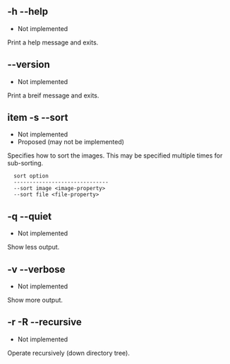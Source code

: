 ## -h --help ##

  * Not implemented

Print a help message and exits.

## --version ##

  * Not implemented

Print a breif message and exits.

## item -s --sort ##

  * Not implemented
  * Proposed (may not be implemented)

Specifies how to sort the images.  This may be specified multiple times for
sub-sorting.
```
  sort option
  ------------------------------
  --sort image <image-property>
  --sort file <file-property>
```
## -q --quiet ##

  * Not implemented

Show less output.

## -v --verbose ##

  * Not implemented

Show more output.

## -r -R --recursive ##

  * Not implemented

Operate recursively (down directory tree).